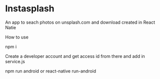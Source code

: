 # Instasplash
An app to seach photos on unsplash.com and download created in React Natie

How to use

npm i

Create a developer account and get access id from there and add in service.js

npm run android or react-native run-android

